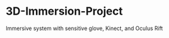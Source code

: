 3D-Immersion-Project
====================

Immersive system with sensitive glove, Kinect, and Oculus Rift
